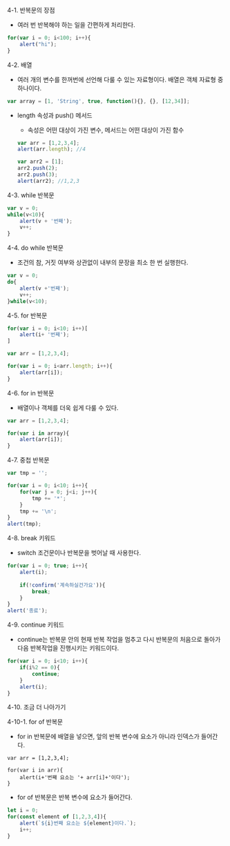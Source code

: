 4-1. 반복문의 장점

- 여러 번 반복해야 하는 일을 간편하게 처리한다.

```javascript
for(var i = 0; i<100; i++){
	alert("hi");
}
```



4-2. 배열

- 여러 개의 변수를 한꺼번에 선언해 다룰 수 있는 자료형이다. 배열은 객체 자료형 중 하나이다.

```javascript
var array = [1, 'String', true, function(){}, {}, [12,34]];
```

- length 속성과 push() 메서드

  - 속성은 어떤 대상이 가진 변수, 메서드는 어떤 대상이 가진 함수

  ```javascript
  var arr = [1,2,3,4];
  alert(arr.length); //4
  
  var arr2 = [1];
  arr2.push(2);
  arr2.push(3);
  alert(arr2); //1,2,3
  ```

  

4-3. while 반복문

```javascript
var v = 0;
while(v<10){
	alert(v + '번째');
	v++;
}
```



4-4. do while 반복문

- 조건의 참, 거짓 여부와 상관없이 내부의 문장을 최소 한 번 실행한다.

```javascript
var v = 0;
do{
	alert(v +'번째');
	v++;
}while(v<10);
```



4-5. for 반복문

```javascript
for(var i = 0; i<10; i++)[
	alert(i+ '번째');
]
```

```javascript
var arr = [1,2,3,4];

for(var i = 0; i<arr.length; i++){
	alert(arr[i]);
}
```



4-6. for in 반복문

- 배열이나 객체를 더욱 쉽게 다룰 수 있다.

```javascript
var arr = [1,2,3,4];

for(var i in array){
	alert(arr[i]);
}
```



4-7. 중첩 반복문

```javascript
var tmp = '';

for(var i = 0; i<10; i++){
	for(var j = 0; j<i; j++){
		tmp += '*';
	}
	tmp += '\n';
}
alert(tmp);
```



4-8. break 키워드

- switch 조건문이나 반복문을 벗어날 때 사용한다.

```javascript
for(var i = 0; true; i++){
	alert(i);
	
	if(!confirm('계속하실건가요')){
		break;
	}
}
alert('종료');
```



4-9. continue 키워드

- continue는 반복문 안의 현재 반복 작업을 멈추고 다시 반복문의 처음으로 돌아가 다음 반복작업을 진행시키는 키워드이다.

```javascript
for(var i = 0; i<10; i++){
	if(i%2 == 0){
		continue;
	}
	alert(i);
}
```



4-10. 조금 더 나아가기 

4-10-1. for of 반복문

- for in 반복문에 배열을 넣으면, 앞의 반복 변수에 요소가 아니라 인덱스가 들어간다.

```
var arr = [1,2,3,4];

for(var i in arr){
	alert(i+'번째 요소는 '+ arr[i]+'이다');
}
```

- for of 반복문은 반복 변수에 요소가 들어간다.

```javascript
let i = 0;
for(const element of [1,2,3,4]){
	alert(`${i}번째 요소는 ${element}이다.`);
    i++;
}
```

